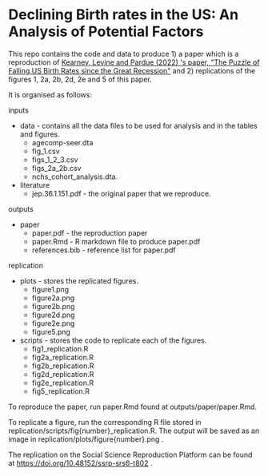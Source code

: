 # Declining Birth rates in the US: An Analysis of Potential Factors

This repo contains the code and data to produce 1) a paper which is a reproduction of [Kearney, Levine and Pardue (2022) 's paper, "The Puzzle of Falling US Birth Rates since the Great Recession"](https://www.aeaweb.org/articles?id=10.1257/jep.36.1.151) and 2) replications of the figures 1, 2a, 2b, 2d, 2e and 5 of this paper. 

It is organised as follows:

inputs
- data - contains all the data files to be used for analysis and in the tables and figures.
  - agecomp-seer.dta 
  - fig_1.csv
  - figs_1_2_3.csv
  - figs_2a_2b.csv
  - nchs_cohort_analysis.dta.
- literature
  - jep.36.1.151.pdf - the original paper that we reproduce.

outputs
- paper
  - paper.pdf - the reproduction paper
  - paper.Rmd - R markdown file to produce paper.pdf
  - references.bib - reference list for paper.pdf

replication
- plots - stores the replicated figures.
  - figure1.png
  - figure2a.png
  - figure2b.png
  - figure2d.png
  - figure2e.png
  - figure5.png
- scripts - stores the code to replicate each of the figures.
  - fig1_replication.R
  - fig2a_replication.R
  - fig2b_replication.R
  - fig2d_replication.R
  - fig2e_replication.R
  - fig5_replication.R

To reproduce the paper, run paper.Rmd found at outputs/paper/paper.Rmd.

To replicate a figure, run the corresponding R file stored in replication/scripts/fig{number}\_replication.R. The output will be saved as an image in replication/plots/figure{number}.png .

The replication on the Social Science Reproduction Platform can be found at https://doi.org/10.48152/ssrp-srs6-t802 .

